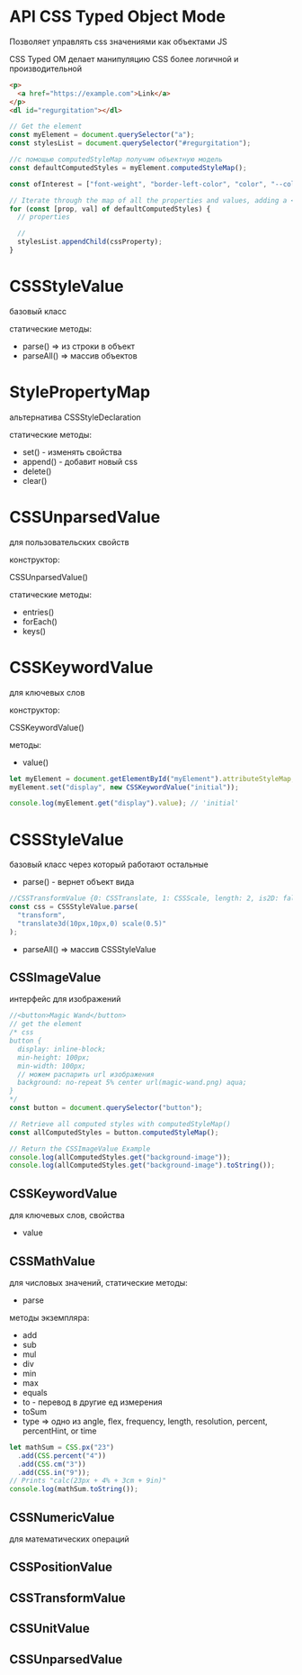 # API CSS Typed Object Mode

Позволяет управлять css значениями как объектами JS

CSS Typed OM делает манипуляцию CSS более логичной и производительной

```html
<p>
  <a href="https://example.com">Link</a>
</p>
<dl id="regurgitation"></dl>
```

```js
// Get the element
const myElement = document.querySelector("a");
const stylesList = document.querySelector("#regurgitation");

//с помощью computedStyleMap получим объектную модель
const defaultComputedStyles = myElement.computedStyleMap();

const ofInterest = ["font-weight", "border-left-color", "color", "--color"];

// Iterate through the map of all the properties and values, adding a <dt> and <dd> for each
for (const [prop, val] of defaultComputedStyles) {
  // properties

  //
  stylesList.appendChild(cssProperty);
}
```

# CSSStyleValue

базовый класс

статические методы:

- parse() ⇒ из строки в объект
- parseAll() ⇒ массив объектов

# StylePropertyMap

альтернатива CSSStyleDeclaration

статические методы:

- set() - изменять свойства
- append() - добавит новый css
- delete()
- clear()

# CSSUnparsedValue

для пользовательских свойств

конструктор:

CSSUnparsedValue()

статические методы:

- entries()
- forEach()
- keys()

# CSSKeywordValue

для ключевых слов

конструктор:

CSSKeywordValue()

методы:

- value()

```js
let myElement = document.getElementById("myElement").attributeStyleMap;
myElement.set("display", new CSSKeywordValue("initial"));

console.log(myElement.get("display").value); // 'initial'
```

# CSSStyleValue

базовый класс через который работают остальные

- parse() - вернет объект вида

```js
//CSSTransformValue {0: CSSTranslate, 1: CSSScale, length: 2, is2D: false}
const css = CSSStyleValue.parse(
  "transform",
  "translate3d(10px,10px,0) scale(0.5)"
);
```

- parseAll() ⇒ массив CSSStyleValue

## CSSImageValue

интерфейс для изображений

```js
//<button>Magic Wand</button>
// get the element
/* css
button {
  display: inline-block;
  min-height: 100px;
  min-width: 100px;
  // можем распарить url изображения
  background: no-repeat 5% center url(magic-wand.png) aqua;
}
*/
const button = document.querySelector("button");

// Retrieve all computed styles with computedStyleMap()
const allComputedStyles = button.computedStyleMap();

// Return the CSSImageValue Example
console.log(allComputedStyles.get("background-image"));
console.log(allComputedStyles.get("background-image").toString());
```

## CSSKeywordValue

для ключевых слов, свойства

- value

## CSSMathValue

для числовых значений, статические методы:

- parse

методы экземпляра:

- add
- sub
- mul
- div
- min
- max
- equals
- to - перевод в другие ед измерения
- toSum
- type ⇒ одно из angle, flex, frequency, length, resolution, percent, percentHint, or time

```js
let mathSum = CSS.px("23")
  .add(CSS.percent("4"))
  .add(CSS.cm("3"))
  .add(CSS.in("9"));
// Prints "calc(23px + 4% + 3cm + 9in)"
console.log(mathSum.toString());
```

## CSSNumericValue

для математических операций

## CSSPositionValue

## CSSTransformValue

## CSSUnitValue

## CSSUnparsedValue
